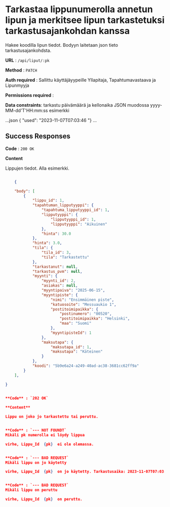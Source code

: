 # Tarkastaa lippunumerolla annetun lipun ja merkitsee lipun tarkastetuksi tarkastusajankohdan kanssa

Hakee koodilla lipun tiedot. Bodyyn laitetaan json tieto tarkastusajankohdsta. 

**URL** : `/api/liput/:pk` 

**Method** : `PATCH`

**Auth required** : Sallittu käyttäjäyypeille Yllapitaja, Tapahtumavastaava ja Lipunmyyja

**Permissions required** : 

**Data constraints**: tarkastu päivämäärä ja kellonaika JSON muodossa yyyy-MM-dd'T'HH:mm:ss
esimerkki

...json
 { 
    "used": "2023-11-07T07:03:46
    "}
...


## Success Responses

**Code** : `200 OK`

**Content**

Lippujen tiedot. Alla esimerkki.

```json

    {

    "body": [
        {
            "lippu_id": 1,
            "tapahtuman_lipputyyppi": {
                "tapahtuma_lipputyyppi_id": 1,
                "lipputyyppi": {
                    "lipputyyppi_id": 1,
                    "lipputyyppi": "Aikuinen"
                },
                "hinta": 30.0
            },
            "hinta": 3.0,
            "tila": {
                "tila_id": 3,
                "tila": "Tarkastettu"
            },
            "tarkastanut": null,
            "tarkastus_pvm": null,
            "myynti": {
                "myynti_id": 2,
                "asiakas": null,
                "myyntipaiva": "2025-06-15",
                "myyntipiste": {
                    "nimi": "Ensimmäinen piste",
                    "katuosoite": "Messuaukio 1",
                    "postitoimipaikka": {
                        "postinumero": "00520",
                        "postitoimipaikka": "Helsinki",
                        "maa": "Suomi"
                    },
                    "myyntipisteId": 1
                },
                "maksutapa": {
                    "maksutapa_id": 1,
                    "maksutapa": "Käteinen"
                }
            },
            "koodi": "5b9e6a24-a249-40ad-ac38-3681cc62ff9a"
        }
    ],

}

 
**Code** : `202 OK`

**Content**

Lippu on joko jo tarkastettu tai peruttu.


**Code** : `--- NOT FOUNDT`
Mikäli pk numerolla ei löydy lippua

virhe, Lippu_Id  {pk}  ei ole olemassa.


**Code** : `--- BAD REQUEST`
Mikäli lippu on jo käytetty

virhe, Lippu_Id  {pk}  on jo käytetty. Tarkastusaika: 2023-11-07T07:03:46


**Code** : `--- BAD REQUEST`
Mikäli lippu on peruttu

virhe, Lippu_Id  {pk}  on peruttu.




```